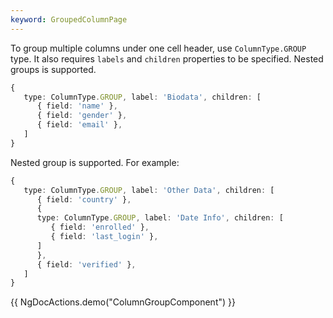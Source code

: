 ```yaml
---
keyword: GroupedColumnPage
---
```


To group multiple columns under one cell header, use `ColumnType.GROUP` type. It also requires `labels` and `children` properties to be specified. Nested groups is supported.

```typescript
{
   type: ColumnType.GROUP, label: 'Biodata', children: [
      { field: 'name' },
      { field: 'gender' },
      { field: 'email' },
   ]
}
```

Nested group is supported. For example:

```typescript
{
   type: ColumnType.GROUP, label: 'Other Data', children: [
      { field: 'country' },
      {
      type: ColumnType.GROUP, label: 'Date Info', children: [
         { field: 'enrolled' },
         { field: 'last_login' },
      ]
      },
      { field: 'verified' },
   ]
}
```

{{ NgDocActions.demo("ColumnGroupComponent") }}